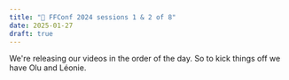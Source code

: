 ```yaml
---
title: "🍿 FFConf 2024 sessions 1 & 2 of 8"
date: 2025-01-27
draft: true
---
```


We're releasing our videos in the order of the day. So to kick things off we have Olu and Léonie.

